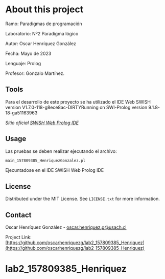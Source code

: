 # About this project

Ramo: Paradigmas de programación

Laboratorio: Nº2 Paradigma lógico

Autor: Oscar Henríquez González

Fecha: Mayo de 2023

Lenguaje: Prolog

Profesor: Gonzalo Martínez.


## Tools

Para el desarrollo de este proyecto se ha utilizado el IDE Web SWISH version V1.7.0-118-g8ece8ac-DIRTYRunning on SWI-Prolog version 9.1.8-18-ga51163963


_Sitio oficial [SWISH Web Prolog IDE](https://swish.swi-prolog.org/)_

## Usage

Las pruebas se deben realizar ejecutando el archivo: 


  ```sh
  main_157809385_HenriquezGonzalez.pl
  ```

Ejecuntadose en el IDE SWISH Web Prolog IDE

## License

Distributed under the MIT License. See `LICENSE.txt` for more information.

## Contact

Oscar Henríquez González - oscar.henriquez.g@usach.cl

Project Link: [https://github.com/oscarhenriquezg/lab2_157809385_Henriquez](https://github.com/oscarhenriquezg/lab2_157809385_Henriquez)

# lab2_157809385_Henriquez
